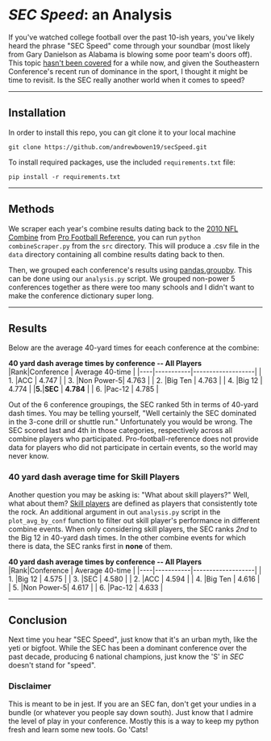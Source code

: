 # *SEC Speed*: an Analysis

If you've watched college football over the past 10-ish years, you've likely heard the phrase "SEC Speed" come through your soundbar (most likely from Gary Danielson as Alabama is blowing some poor team's doors off). This topic [hasn't been covered](https://bleacherreport.com/articles/482339-debunking-the-myth-of-sec-speed-is-the-sec-really-faster-than-the-competition) for a while now, and given the Southeastern Conference's recent run of dominance in the sport, I thought it might be time to revisit. Is the SEC really another world when it comes to speed?

---
## Installation
In order to install this repo, you can git clone it to your local machine

    git clone https://github.com/andrewbowen19/secSpeed.git

To install required packages, use the included `requirements.txt` file:

    pip install -r requirements.txt
    
---

## Methods
We scraper each year's combine results dating back to the [2010 NFL Combine](https://www.pro-football-reference.com/draft/2010-combine.htm) from [Pro Football Reference](https://www.pro-football-reference.com), you can run `python combineScraper.py` from the `src` directory. This will produce a .csv file in the `data` directory containing all combine results dating back to then. 

Then, we grouped each conference's results using [pandas.groupby](https://realpython.com/pandas-groupby/). This can be done using our `analysis.py` script. We grouped non-power 5 conferences together as there were too many schools and I didn't want to make the conference dictionary super long. 

---
## Results

Below are the average 40-yard times for eeach conference at the combine:

**40 yard dash average times by conference -- All Players**
|Rank|Conference | Average 40-time   |
|----|-----------|-------------------|
| 1. |ACC        |    4.747          |
| 3. |Non Power-5|    4.763          |
| 2. |Big Ten    |    4.763          |
| 4. |Big 12     |    4.774          |
|**5.**|**SEC**  |    **4.784**      |
| 6. |Pac-12     |    4.785          |

Out of the 6 conference groupings, the SEC ranked 5th in terms of 40-yard dash times. You may be telling yourself, "Well certainly the SEC dominated in the 3-cone drill or shuttle run." Unfortunately you would be wrong. The SEC scored last and 4th in those categories, respectively across all combine players who participated. Pro-football-reference does not provide data for players who did not participate in certain events, so the world may never know.

### 40 yard dash average time for Skill Players
Another question you may be asking is: "What about skill players?" Well, what about them? [Skill players](https://en.wikipedia.org/wiki/Skill_position) are defined as players that consistently tote the rock. An additional argument in out `analysis.py` script in the `plot_avg_by_conf` function to filter out skill player's performance in different combine events. When only considering skill players, the SEC ranks *2nd* to the Big 12 in 40-yard dash times. In the other combine events for which there is data, the SEC ranks first in **none** of them.

**40 yard dash average times by conference -- All Players**
|Rank|Conference | Average 40-time   |
|----|-----------|-------------------|
| 1. |Big 12     |    4.575          |
| 3. |SEC        |    4.580          |
| 2. |ACC        |    4.594          |
| 4. |Big Ten    |    4.616          |
| 5. |Non Power-5|    4.617          |
| 6. |Pac-12     |    4.633          |

___
## Conclusion
Next time you hear "SEC Speed", just know that it's an urban myth, like the yeti or bigfoot. While the SEC has been a dominant conference over the past decade, producing 6 national champions, just know the 'S' in *SEC* doesn't stand for "speed".

### Disclaimer
This is meant to be in jest. If you are an SEC fan, don't get your undies in a bundle (or whatever you people say down south). Just know that I admire the level of play in your conference. Mostly this is a way to keep my python fresh and learn some new tools. Go 'Cats!
